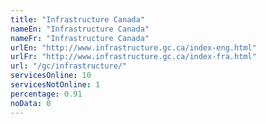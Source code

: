 ```yaml
---
title: "Infrastructure Canada"
nameEn: "Infrastructure Canada"
nameFr: "Infrastructure Canada"
urlEn: "http://www.infrastructure.gc.ca/index-eng.html"
urlFr: "http://www.infrastructure.gc.ca/index-fra.html"
url: "/gc/infrastructure/"
servicesOnline: 10
servicesNotOnline: 1
percentage: 0.91
noData: 0
---
```

